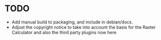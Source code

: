 

TODO
====

 - Add manual build to packaging, and include in debian/docs. 
 - Adjust the copyright notice to take into account the basis for the Raster Calculator and also the third party plugins now here

